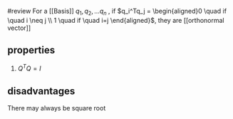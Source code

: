 #review 
For a [[Basis]] $q_1,q_2,...q_n$  , if $q_i^Tq_j =  \begin{aligned}0 \quad if \quad i \neq j \\ 1 \quad if \quad i=j \end{aligned}$, they are [[orthonormal vector]]

## properties

1. $Q^TQ = I$

## disadvantages

There may always be square root
